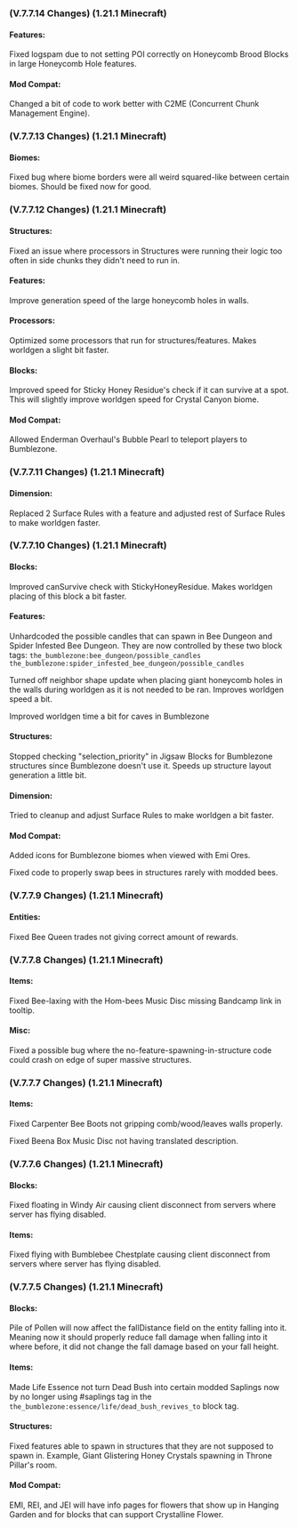 ### **(V.7.7.14 Changes) (1.21.1 Minecraft)**

#### Features:
Fixed logspam due to not setting POI correctly on Honeycomb Brood Blocks in large Honeycomb Hole features.

#### Mod Compat:
Changed a bit of code to work better with C2ME (Concurrent Chunk Management Engine).


### **(V.7.7.13 Changes) (1.21.1 Minecraft)**

#### Biomes:
Fixed bug where biome borders were all weird squared-like between certain biomes. Should be fixed now for good.


### **(V.7.7.12 Changes) (1.21.1 Minecraft)**

#### Structures:
Fixed an issue where processors in Structures were running their logic too often in side chunks they didn't need to run in.

#### Features:
Improve generation speed of the large honeycomb holes in walls.

#### Processors:
Optimized some processors that run for structures/features. Makes worldgen a slight bit faster.

#### Blocks:
Improved speed for Sticky Honey Residue's check if it can survive at a spot.
 This will slightly improve worldgen speed for Crystal Canyon biome.

#### Mod Compat:
Allowed Enderman Overhaul's Bubble Pearl to teleport players to Bumblezone.


### **(V.7.7.11 Changes) (1.21.1 Minecraft)**

#### Dimension:
Replaced 2 Surface Rules with a feature and adjusted rest of Surface Rules to make worldgen faster.


### **(V.7.7.10 Changes) (1.21.1 Minecraft)**

#### Blocks:
Improved canSurvive check with StickyHoneyResidue. Makes worldgen placing of this block a bit faster.

#### Features:
Unhardcoded the possible candles that can spawn in Bee Dungeon and Spider Infested Bee Dungeon. They are now controlled by these two block tags:
 `the_bumblezone:bee_dungeon/possible_candles`
 `the_bumblezone:spider_infested_bee_dungeon/possible_candles`

Turned off neighbor shape update when placing giant honeycomb holes in the walls during worldgen as it is not needed to be ran.
 Improves worldgen speed a bit.

Improved worldgen time a bit for caves in Bumblezone

#### Structures:
Stopped checking "selection_priority" in Jigsaw Blocks for Bumblezone structures since Bumblezone doesn't use it. Speeds up structure layout generation a little bit.

#### Dimension:
Tried to cleanup and adjust Surface Rules to make worldgen a bit faster.

#### Mod Compat:
Added icons for Bumblezone biomes when viewed with Emi Ores.

Fixed code to properly swap bees in structures rarely with modded bees.


### **(V.7.7.9 Changes) (1.21.1 Minecraft)**

#### Entities:
Fixed Bee Queen trades not giving correct amount of rewards.


### **(V.7.7.8 Changes) (1.21.1 Minecraft)**

#### Items:
Fixed Bee-laxing with the Hom-bees Music Disc missing Bandcamp link in tooltip.

#### Misc:
Fixed a possible bug where the no-feature-spawning-in-structure code could crash on edge of super massive structures.


### **(V.7.7.7 Changes) (1.21.1 Minecraft)**

#### Items:
Fixed Carpenter Bee Boots not gripping comb/wood/leaves walls properly.

Fixed Beena Box Music Disc not having translated description.


### **(V.7.7.6 Changes) (1.21.1 Minecraft)**

#### Blocks:
Fixed floating in Windy Air causing client disconnect from servers where server has flying disabled.

#### Items:
Fixed flying with Bumblebee Chestplate causing client disconnect from servers where server has flying disabled.


### **(V.7.7.5 Changes) (1.21.1 Minecraft)**

#### Blocks:
Pile of Pollen will now affect the fallDistance field on the entity falling into it.
 Meaning now it should properly reduce fall damage when falling into it where before, it did not change the fall damage based on your fall height.

#### Items:
Made Life Essence not turn Dead Bush into certain modded Saplings now by no longer using #saplings tag in
 the `the_bumblezone:essence/life/dead_bush_revives_to` block tag.

#### Structures:
Fixed features able to spawn in structures that they are not supposed to spawn in. 
 Example, Giant Glistering Honey Crystals spawning in Throne Pillar's room.

#### Mod Compat:
EMI, REI, and JEI will have info pages for flowers that show up in Hanging Garden and for blocks that can support Crystalline Flower.
